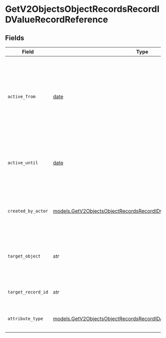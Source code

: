 # GetV2ObjectsObjectRecordsRecordIDValueRecordReference


## Fields

| Field                                                                                                                                              | Type                                                                                                                                               | Required                                                                                                                                           | Description                                                                                                                                        | Example                                                                                                                                            |
| -------------------------------------------------------------------------------------------------------------------------------------------------- | -------------------------------------------------------------------------------------------------------------------------------------------------- | -------------------------------------------------------------------------------------------------------------------------------------------------- | -------------------------------------------------------------------------------------------------------------------------------------------------- | -------------------------------------------------------------------------------------------------------------------------------------------------- |
| `active_from`                                                                                                                                      | [date](https://docs.python.org/3/library/datetime.html#date-objects)                                                                               | :heavy_check_mark:                                                                                                                                 | The point in time at which this value was made "active". `active_from` can be considered roughly analogous to `created_at`.                        | 2023-01-01T15:00:00.000000000Z                                                                                                                     |
| `active_until`                                                                                                                                     | [date](https://docs.python.org/3/library/datetime.html#date-objects)                                                                               | :heavy_check_mark:                                                                                                                                 | The point in time at which this value was deactivated. If `null`, the value is active.                                                             | 2023-01-01T15:00:00.000000000Z                                                                                                                     |
| `created_by_actor`                                                                                                                                 | [models.GetV2ObjectsObjectRecordsRecordIDCreatedByActor7](../models/getv2objectsobjectrecordsrecordidcreatedbyactor7.md)                           | :heavy_check_mark:                                                                                                                                 | The actor that created this value.                                                                                                                 | {<br/>"type": "workspace-member",<br/>"id": "50cf242c-7fa3-4cad-87d0-75b1af71c57b"<br/>}                                                           |
| `target_object`                                                                                                                                    | *str*                                                                                                                                              | :heavy_check_mark:                                                                                                                                 | A slug identifying the object that the referenced record belongs to.                                                                               | people                                                                                                                                             |
| `target_record_id`                                                                                                                                 | *str*                                                                                                                                              | :heavy_check_mark:                                                                                                                                 | A UUID to identify the referenced record.                                                                                                          | 891dcbfc-9141-415d-9b2a-2238a6cc012d                                                                                                               |
| `attribute_type`                                                                                                                                   | [models.GetV2ObjectsObjectRecordsRecordIDAttributeTypeRecordReference](../models/getv2objectsobjectrecordsrecordidattributetyperecordreference.md) | :heavy_check_mark:                                                                                                                                 | The attribute type of the value.                                                                                                                   | record-reference                                                                                                                                   |
